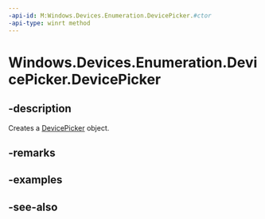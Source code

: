 ```yaml
---
-api-id: M:Windows.Devices.Enumeration.DevicePicker.#ctor
-api-type: winrt method
---
```


<!-- Method syntax
public DevicePicker()
-->

# Windows.Devices.Enumeration.DevicePicker.DevicePicker

## -description
Creates a [DevicePicker](devicepicker.md) object.

## -remarks

## -examples

## -see-also
